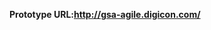 
<strong>Prototype URL:<a href="http://gsa-agile.digicon.com/demo/" target="new">http://gsa-agile.digicon.com/</a></strong>
